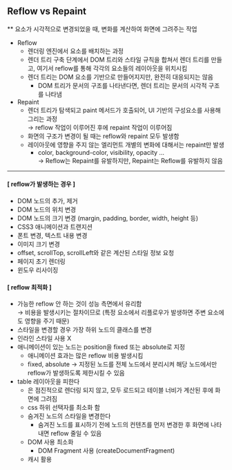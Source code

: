 ## Reflow vs Repaint
** 요소가 시각적으로 변경되었을 때, 변화를 계산하여 화면에 그려주는 작업
- Reflow
  - 렌더링 엔진에서 요소를 배치하는 과정
  - 렌더 트리 구축 단계에서 DOM 트리와 스타일 규칙을 합쳐서 렌더 트리를 만들고, 여기서 reflow를 통해 각각의 요소들의 레이아웃을 위치시킴
  - 렌더 트리는 DOM 요소를 기반으로 만들어지지만, 완전히 대응되지는 않음
    - DOM 트리가 문서의 구조를 나타낸다면, 렌더 트리는 문서의 시각적 구조를 나타냄
- Repaint
  - 렌더 트리가 탐색되고 paint 메서드가 호출되어, UI 기반의 구성요소를 사용해 그리는 과정 <br>
    → reflow 작업이 이루어진 후에 repaint 작업이 이루어짐
  - 화면의 구조가 변경이 될 때는 reflow와 repaint 모두 발생함
  - 레이아웃에 영향을 주지 않는 엘리먼트 개별의 변화에 대해서는 repaint만 발생
    - color, background-color, visibility, opacity … <Br>
    → Reflow는 Repaint를 유발하지만, Repaint는 Reflow를 유발하지 않음

---

#### [ reflow가 발생하는 경우 ]
- DOM 노드의 추가, 제거
- DOM 노드의 위치 변경
- DOM 노드의 크기 변경 (margin, padding, border, width, height 등)
- CSS3 애니메이션과 트랜지션
- 폰트 변경, 텍스트 내용 변경
- 이미지 크기 변경
- offset, scrollTop, scrollLeft와 같은 계산된 스타일 정보 요청
- 페이지 초기 렌더링
- 윈도우 리사이징

#### [ reflow 최적화 ]
- 가능한 reflow 안 하는 것이 성능 측면에서 유리함 <br>
  → 비용을 발생시키는 절차이므로 (특정 요소에서 리플로우가 발생하면 주변 요소에도 영향을 주기 때문)
- 스타일을 변경할 경우 가장 하위 노드의 클래스를 변경
- 인라인 스타일 사용 X
- 애니메이션이 있는 노드는 position을 fixed 또는 absolute로 지정
  - 애니메이션 효과는 많은 reflow 비용 발생시킴
  - fixed, absolute → 지정된 노드를 전체 노드에서 분리시켜 해당 노드에서만 reflow가 발생하도록 제한시킬 수 있음
- table 레이아웃을 피한다
  - <table>은 점진적으로 렌더링 되지 않고, 모두 로드되고 테이블 너비가 계산된 후에 화면에 그려짐
- css 하위 선택자를 최소화 함
- 숨겨진 노드의 스타일을 변경한다
  - 숨겨진 노드를 표시하기 전에 노드의 컨텐츠를 먼저 변경한 후 화면에 나타내면 reflow 줄일 수 있음
- DOM 사용 최소화
  - DOM Fragment 사용 (createDocumentFragment)
- 캐시 활용
  
